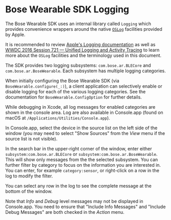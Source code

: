 # Bose Wearable SDK Logging

The Bose Wearable SDK uses an internal library called `Logging` which provides convenience wrappers around the native [`OSLog`](https://developer.apple.com/documentation/os/oslog) facilities provided by Apple.

It is recommended to review [Apple's Logging documentation](https://developer.apple.com/documentation/os/logging) as well as [WWDC 2016 Session 721 — Unified Logging and Activity Tracing](https://developer.apple.com/videos/play/wwdc2016/721/) to learn more about the `OSLog` facilities and the terminology used in this document.

The SDK provides two logging subsystems: `com.bose.ar.BLECore` and `com.bose.ar.BoseWearable`. Each subsystem has multiple logging categories.

When initially configuring the Bose Wearable SDK (via `BoseWearable.configure(_:)`), a client application can selectively enable or disable logging for each of the various logging categories. See the documentation for `BoseWearable.ConfigOption` for further details.

While debugging in Xcode, all log messages for enabled categories are shown in the console area. Log are also available in Console.app (found on macOS at `/Applications/Utilities/Console.app`).

In Console.app, select the device in the source list on the left side of the window (you may need to select "Show Sources" from the _View_ menu if the source list is not visible).

In the search bar in the upper-right corner of the window, enter either `subsystem:com.bose.ar.BLECore` or `subsystem:com.bose.ar.BoseWearable`. This will show only messages from the the selected subsystem. You can further filter by category to focus on the information you are interested in. You can enter, for example `category:sensor`, or right-click on a row in the log to modify the filter.

You can select any row in the log to see the complete message at the bottom of the window.

Note that _Info_ and _Debug_ level messages may not be displayed in Console.app. You need to ensure that "Include Info Messages" and "Include Debug Messages" are both checked in the _Action_ menu.
